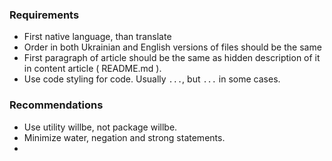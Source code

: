 ### Requirements

- First native language, than translate
- Order in both Ukrainian and English versions of files should be the same
- First paragraph of article should be the same as hidden description of it in content article ( README.md ).
- Use code styling for code. Usually `...`, but <code>...</code> in some cases.

### Recommendations

- Use utility willbe, not package willbe.
- Minimize water, negation and strong statements.
-
